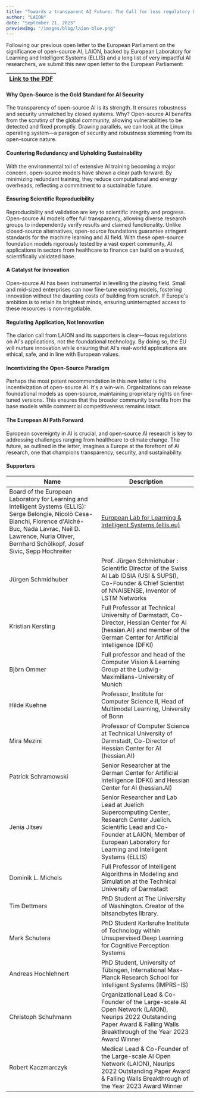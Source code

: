 ```yaml
---
title: "Towards a transparent AI Future: The Call for less regulatory hurdles on Open-Source AI in Europe"
author: "LAION"
date: "September 21, 2023"
previewImg: "/images/blog/laion-blue.png"
---
```


Following our previous open letter to the European Parliament on the significance of open-source AI, LAION, backed by European Laboratory for Learning and Intelligent Systems (ELLIS) and a long list of very impactful AI researchers, we submit this new open letter to the European Parliament:

| [Link to the PDF](/documents/transparent-ai-eu-ai-act.pdf) |
|----------|

#### Why Open-Source is the Gold Standard for AI Security

The transparency of open-source AI is its strength. It ensures robustness and security unmatched by closed systems. Why? Open-source AI benefits from the scrutiny of the global community, allowing vulnerabilities to be detected and fixed promptly. Drawing parallels, we can look at the Linux operating system—a paragon of security and robustness stemming from its open-source nature.

#### Countering Redundancy and Upholding Sustainability

With the environmental toll of extensive AI training becoming a major concern, open-source models have shown a clear path forward. By minimizing redundant training, they reduce computational and energy overheads, reflecting a commitment to a sustainable future.

#### Ensuring Scientific Reproducibility

Reproducibility and validation are key to scientific integrity and progress. Open-source AI models offer full transparency, allowing diverse research groups to independently verify results and claimed functionality. Unlike closed-source alternatives, open-source foundations guarantee stringent standards for the machine learning and AI field. With these open-source foundation models rigorously tested by a vast expert community, AI applications in sectors from healthcare to finance can build on a trusted, scientifically validated base.

#### A Catalyst for Innovation

Open-source AI has been instrumental in levelling the playing field. Small and mid-sized enterprises can now fine-tune existing models, fostering innovation without the daunting costs of building from scratch. If Europe's ambition is to retain its brightest minds, ensuring uninterrupted access to these resources is non-negotiable.

#### Regulating Application, Not Innovation

The clarion call from LAION and its supporters is clear—focus regulations on AI's applications, not the foundational technology. By doing so, the EU will nurture innovation while ensuring that AI's real-world applications are ethical, safe, and in line with European values.

#### Incentivizing the Open-Source Paradigm

Perhaps the most potent recommendation in this new letter is the incentivization of open-source AI. It's a win-win. Organizations can release foundational models as open-source, maintaining proprietary rights on fine-tuned versions. This ensures that the broader community benefits from the base models while commercial competitiveness remains intact.

#### The European AI Path Forward

European sovereignty in AI is crucial, and open-source AI research is key to addressing challenges ranging from healthcare to climate change. The future, as outlined in the letter, imagines a Europe at the forefront of AI research, one that champions transparency, security, and sustainability.

#### Supporters

| Name | Description |
|----------|----------|
| Board of the European Laboratory for Learning and Intelligent Systems (ELLIS): Serge Belongie, Nicolò Cesa-Bianchi, Florence d'Alché-Buc, Nada Lavrac, Neil D. Lawrence, Nuria Oliver, Bernhard Schölkopf, Josef Sivic, Sepp Hochreiter| [European Lab for Learning & Intelligent Systems (ellis.eu)](https://ellis.eu/board)   |
| Jürgen Schmidhuber | Prof. Jürgen Schmidhuber : Scientific Director of the Swiss AI Lab IDSIA (USI & SUPSI), Co-Founder & Chief Scientist of NNAISENSE, Inventor of LSTM Networks |
| Kristian Kersting | Full Professor at Technical University of Darmstadt, Co-Director, Hessian Center for AI (hessian.AI) and member of the German Center for Artificial Intelligence (DFKI)   |
| Björn Ommer   | Full professor and head of the Computer Vision & Learning Group at the Ludwig-Maximilians-University of Munich   |
| Hilde Kuehne   | Professor, Institute for Computer Science II, Head of Multimodal Learning, University of Bonn   |
| Mira Mezini   | Professor of Computer Science at Technical University of Darmstadt, Co-Director of Hessian Center for AI (hessian.AI)   |
| Patrick Schramowski   | Senior Researcher at the German Center for Artificial Intelligence (DFKI) and Hessian Center for AI (hessian.AI)   |
| Jenia Jitsev   | Senior Researcher and Lab Lead at Juelich Supercomputing Center, Research Center Juelich. Scientific Lead and Co-Founder at LAION; Member of European Laboratory for Learning and Intelligent Systems (ELLIS)   |
| Dominik L. Michels   | Full Professor of Intelligent Algorithms in Modeling and Simulation at the Technical University of Darmstadt   |
| Tim Dettmers   | PhD Student at The University of Washington. Creator of the bitsandbytes library.   |
| Mark Schutera   | PhD Student Karlsruhe Institute of Technology within Unsupervised Deep Learning for Cognitive Perception Systems   |
| Andreas Hochlehnert   | PhD Student, University of Tübingen, International Max-Planck Research School for Intelligent Systems (IMPRS-IS)   |
| Christoph Schuhmann    | Organizational Lead & Co-Founder of the Large-scale AI Open Network (LAION), Neurips 2022 Outstanding Paper Award & Falling Walls Breakthrough of the Year 2023 Award Winner   |
| Robert Kaczmarczyk   | Medical Lead & Co-Founder of the Large-scale AI Open Network (LAION), Neurips 2022 Outstanding Paper Award & Falling Walls Breakthrough of the Year 2023 Award Winner   |
